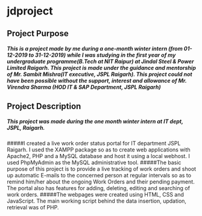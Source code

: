 # jdproject
## Project Purpose
##### This is a project made by me during a one-month winter intern (from 01-12-2019 to 31-12-2019) while I was studying in the first year of my undergraduate programme(B.Tech at NIT Raipur) at Jindal Steel & Power Limited Raigarh. This project is made under the guidance and mentorship of Mr. Sambit Mishra(IT executive, JSPL Raigarh). This project could not have been possible without the support, interest and allowance of Mr. Virendra Sharma (HOD IT & SAP Department, JSPL Raigarh)
## Project Description
##### This project was made during the one month winter intern at IT dept, JSPL, Raigarh.
#####I created a live work order status portal for IT department JSPL Raigarh. I used the XAMPP package so as to create web applications with Apache2, PHP and a MySQL database and host it using a local webhost. I used PhpMyAdmin as the MySQL administrative tool.
#####The basic purpose of this project is to provide a live tracking of work orders and shoot up automatic E-mails to the concerned person at regular intervals so as to remind him/her about the ongoing Work Orders and their pending payment. The portal also has features for adding, deleting, editing and searching of work orders.
#####The webpages were created using HTML, CSS and JavaScript. The main working script behind the data insertion, updation, retrieval was of PHP.

